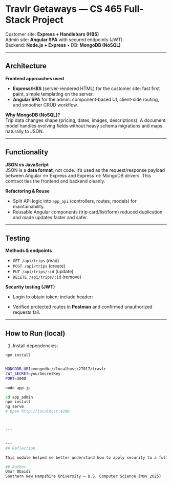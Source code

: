 # Travlr Getaways — CS 465 Full-Stack Project

Customer site: **Express + Handlebars (HBS)**  
Admin site: **Angular SPA** with secured endpoints (JWT).  
Backend: **Node.js + Express** • DB: **MongoDB (NoSQL)**

---

## Architecture
**Frontend approaches used**
- **Express/HBS** (server-rendered HTML) for the customer site: fast first paint, simple templating on the server.
- **Angular SPA** for the admin: component-based UI, client-side routing, and smoother CRUD workflow.

**Why MongoDB (NoSQL)?**  
Trip data changes shape (pricing, dates, images, descriptions). A document model handles evolving fields without heavy schema migrations and maps naturally to JSON.

---

## Functionality
**JSON vs JavaScript**  
JSON is a **data format**, not code. It’s used as the request/response payload between Angular ↔ Express and Express ↔ MongoDB drivers. This contract ties the frontend and backend cleanly.

**Refactoring & Reuse**  
- Split API logic into `app_api` (controllers, routes, models) for maintainability.  
- Reusable Angular components (trip card/list/form) reduced duplication and made updates faster and safer.

---

## Testing
**Methods & endpoints**  
- `GET /api/trips` (read)  
- `POST /api/trips` (create)  
- `PUT /api/trips/:id` (update)  
- `DELETE /api/trips/:id` (remove)

**Security testing (JWT)**  
- Login to obtain token; include header:


- Verified protected routes in **Postman** and confirmed unauthorized requests fail.

---

## How to Run (local)

1. Install dependencies:
 ```bash
 npm install


MONGODB_URI=mongodb://localhost:27017/travlr
JWT_SECRET=yourSecretKey
PORT=3000

node app.js

cd app_admin
npm install
ng serve
# Open http://localhost:4200



---


---
## Reflection

This module helped me better understand how to apply security to a full-stack application by implementing JSON Web Token (JWT) authentication. I learned how to secure API endpoints, test token-based login with Postman, and refactor both the front-end and back-end to include authentication. While setting this up, I ran into issues with invalid username/password, which reminded me how important clear environment configuration and proper testing are for security features. Overall, I gained valuable experience in applying authentication and testing methods in a real project.

## Author
Omar Obaidi  
Southern New Hampshire University — B.S. Computer Science (Nov 2025)
